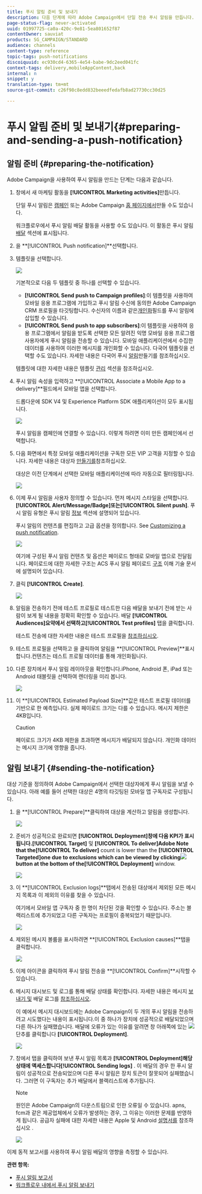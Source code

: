 ```yaml
---
title: 푸시 알림 준비 및 보내기
description: 다음 단계에 따라 Adobe Campaign에서 단일 전송 푸시 알림을 만듭니다.
page-status-flag: never-activated
uuid: 01997725-ca0a-420c-9e81-5ea801652f87
contentOwner: sauviat
products: SG_CAMPAIGN/STANDARD
audience: channels
content-type: reference
topic-tags: push-notifications
discoiquuid: ec930cd4-6365-4e54-babe-9dc2eed041fc
context-tags: delivery,mobileAppContent,back
internal: n
snippet: y
translation-type: tm+mt
source-git-commit: c26f98c8edd832beeedfedafb8ad27730cc30d25

---
```



# 푸시 알림 준비 및 보내기{#preparing-and-sending-a-push-notification}

## 알림 준비 {#preparing-the-notification}

Adobe Campaign을 사용하여 푸시 알림을 만드는 단계는 다음과 같습니다.

1. 창에서 새 마케팅 활동을 **[!UICONTROL Marketing activities]**[](../../start/using/marketing-activities.md#creating-a-marketing-activity)만듭니다.

   단일 푸시 알림은 [캠페인](../../start/using/marketing-activities.md#creating-a-marketing-activity) 또는 Adobe Campaign [홈 페이지에서](../../start/using/interface-description.md#home-page)만들 수도 있습니다.

   워크플로우에서 푸시 알림 배달 활동을 사용할 수도 있습니다. 이 활동은 푸시 알림 [배달](../../automating/using/push-notification-delivery.md) 섹션에 표시됩니다.

1. 을 **[!UICONTROL Push notification]**선택합니다.
1. 템플릿을 선택합니다.

   ![](assets/push_notif_type.png)

   기본적으로 다음 두 템플릿 중 하나를 선택할 수 있습니다.

   * **[!UICONTROL Send push to Campaign profiles]**:이 템플릿을 사용하여 모바일 응용 프로그램에 가입하고 푸시 알림 수신에 동의한 Adobe Campaign CRM 프로필을 타깃팅합니다. 수신자의 이름과 같은[개인화](../../designing/using/personalization.md#inserting-a-personalization-field)필드를 푸시 알림에 삽입할 수 있습니다.
   * **[!UICONTROL Send push to app subscribers]**:이 템플릿을 사용하여 응용 프로그램에서 알림을 받도록 선택한 모든 알려진 익명 모바일 응용 프로그램 사용자에게 푸시 알림을 전송할 수 있습니다. 모바일 애플리케이션에서 수집한 데이터를 사용하여 이러한 메시지를 개인화할 수 있습니다.
   다국어 템플릿을 선택할 수도 있습니다. 자세한 내용은 다국어 푸시 [알림](../../channels/using/creating-a-multilingual-push-notification.md)만들기를 참조하십시오.

   템플릿에 대한 자세한 내용은 템플릿 [관리](../../start/using/marketing-activity-templates.md) 섹션을 참조하십시오.

1. 푸시 알림 속성을 입력하고 **[!UICONTROL Associate a Mobile App to a delivery]**필드에서 모바일 앱을 선택합니다.

   드롭다운에 SDK V4 및 Experience Platform SDK 애플리케이션이 모두 표시됩니다.

   ![](assets/push_notif_properties.png)

   푸시 알림을 캠페인에 연결할 수 있습니다. 이렇게 하려면 이미 만든 캠페인에서 선택합니다.

1. 다음 화면에서 특정 모바일 애플리케이션을 구독한 모든 VIP 고객을 지정할 수 있습니다. 자세한 내용은 대상자 [만들기를](../../audiences/using/creating-audiences.md)참조하십시오.

   대상은 이전 단계에서 선택한 모바일 애플리케이션에 따라 자동으로 필터링됩니다.

   ![](assets/push_notif_audience.png)

1. 이제 푸시 알림을 사용자 정의할 수 있습니다. 먼저 메시지 스타일을 선택합니다. **[!UICONTROL Alert/Message/Badge]**또는**[!UICONTROL Silent push]**. 푸시 알림 유형은 푸시 알림 [정보](../../channels/using/about-push-notifications.md) 섹션에 설명되어 있습니다.

   푸시 알림의 컨텐츠를 편집하고 고급 옵션을 정의합니다. See [Customizing a push notification](../../channels/using/customizing-a-push-notification.md).

   ![](assets/push_notif_content.png)

   여기에 구성된 푸시 알림 컨텐츠 및 옵션은 페이로드 형태로 모바일 앱으로 전달됩니다. 페이로드에 대한 자세한 구조는 ACS 푸시 알림 페이로드 [구조](https://helpx.adobe.com/campaign/kb/understanding-campaign-standard-push-notifications-payload-struc.html) 이해 기술 문서에 설명되어 있습니다.

1. 클릭 **[!UICONTROL Create]**.

   ![](assets/push_notif_content_2.png)

1. 알림을 전송하기 전에 테스트 프로필로 테스트한 다음 배달을 보내기 전에 받는 사람이 보게 될 내용을 정확히 확인할 수 있습니다. 배달 **[!UICONTROL Audiences]**요약에서 선택하고**[!UICONTROL Test profiles]** 탭을 클릭합니다.

   테스트 전송에 대한 자세한 내용은 테스트 프로필을 [참조하십시오](../../sending/using/managing-test-profiles-and-sending-proofs.md).

1. 테스트 프로필을 선택하고 을 클릭하여 알림을 **[!UICONTROL Preview]**표시합니다.컨텐츠는 테스트 프로필 데이터를 통해 개인화됩니다.
1. 다른 장치에서 푸시 알림 레이아웃을 확인합니다.iPhone, Android 폰, iPad 또는 Android 태블릿을 선택하여 렌더링을 미리 봅니다.

   ![](assets/push_notif_preview.png)

1. 이 **[!UICONTROL Estimated Payload Size]**값은 테스트 프로필 데이터를 기반으로 한 예측입니다. 실제 페이로드 크기는 다를 수 있습니다. 메시지 제한은 4KB입니다.

   >[!CAUTION]
   >
   >페이로드 크기가 4KB 제한을 초과하면 메시지가 배달되지 않습니다. 개인화 데이터는 메시지 크기에 영향을 줍니다.

## 알림 보내기 {#sending-the-notification}

대상 기준을 정의하여 Adobe Campaign에서 선택한 대상자에게 푸시 알림을 보낼 수 있습니다. 아래 예를 들어 선택한 대상은 4명의 타깃팅된 모바일 앱 구독자로 구성됩니다.

1. 을 **[!UICONTROL Prepare]**클릭하여 대상을 계산하고 알림을 생성합니다.

   ![](assets/push_send_1.png)

1. 준비가 성공적으로 완료되면 **[!UICONTROL Deployment]**창에 다음 KPI가 표시됩니다.**[!UICONTROL Target]** 및 **[!UICONTROL To deliver]**Adobe Note that the**[!UICONTROL To deliver]** count is lower than the **[!UICONTROL Targeted]**one due to exclusions which can be viewed by clicking![](assets/lp_link_properties.png)button at the bottom of the**[!UICONTROL Deployment]** window.

   ![](assets/push_send_2.png)

1. 이 **[!UICONTROL Exclusion logs]**탭에서 전송된 대상에서 제외된 모든 메시지 목록과 이 제외의 이유를 찾을 수 있습니다.

   여기에서 모바일 앱 구독자 중 한 명이 차단된 것을 확인할 수 있습니다. 주소는 블랙리스트에 추가되었고 다른 구독자는 프로필이 중복되었기 때문입니다.

   ![](assets/push_send_5.png)

1. 제외된 메시지 볼륨을 표시하려면 **[!UICONTROL Exclusion causes]**탭을 클릭합니다.

   ![](assets/push_send_7.png)

1. 이제 아이콘을 클릭하여 푸시 알림 전송을 **[!UICONTROL Confirm]**시작할 수 있습니다.
1. 메시지 대시보드 및 로그를 통해 배달 상태를 확인합니다. 자세한 내용은 메시지 [보내기 및](../../sending/using/confirming-the-send.md) 배달 로그를 [참조하십시오](../../sending/using/monitoring-a-delivery.md#delivery-logs).

   이 예에서 메시지 대시보드에는 Adobe Campaign이 두 개의 푸시 알림을 전송하려고 시도했다는 내용이 표시됩니다.이 중 하나가 장치에 성공적으로 배달되었으며 다른 하나가 실패했습니다. 배달에 오류가 있는 이유를 알려면 창 아래쪽에 있는 ![](assets/lp_link_properties.png) 단추를 클릭합니다 **[!UICONTROL Deployment]**.

   ![](assets/push_send_4.png)

1. 창에서 탭을 클릭하여 보낸 푸시 알림 목록과 **[!UICONTROL Deployment]**해당 상태에 액세스합니다**[!UICONTROL Sending logs]** . 이 배달의 경우 한 푸시 알림이 성공적으로 전송되었으며 다른 푸시 알림은 장치 토큰이 잘못되어 실패했습니다. 그러면 이 구독자는 추가 배달에서 블랙리스트에 추가됩니다.

   >[!NOTE]
   >
   >원인은 Adobe Campaign의 다운스트림으로 인한 오류일 수 있습니다. apns, fcm과 같은 제공업체에서 오류가 발생하는 경우, 그 이유는 이러한 문제를 반영하게 됩니다. 공급자 실패에 대한 자세한 내용은 Apple 및 Android [설명서를](https://developer.apple.com/library/content/documentation/NetworkingInternet/Conceptual/RemoteNotificationsPG/CommunicatingwithAPNs.html) 참조하십시오 [](https://firebase.google.com/docs/cloud-messaging/http-server-ref) .

   ![](assets/push_send_6.png)

이제 동적 보고서를 사용하여 푸시 알림 배달의 영향을 측정할 수 있습니다.

**관련 항목:**

* [푸시 알림 보고서](../../reporting/using/push-notification-report.md)
* [워크플로우 내에서 푸시 알림 보내기](../../automating/using/push-notification-delivery.md)

